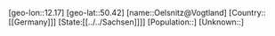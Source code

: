 ﻿---
location: [50.42,12.17]
type: City
tags:
- geo/City


SpocWebEntityId: 35889
isDeleted: false
confidential: public

---
[geo-lon::12.17]
[geo-lat::50.42]
[name::Oelsnitz@Vogtland]
[Country::[[Germany]]]
[State:[[../../Sachsen]]]]
[Population::]
[Unknown::]

